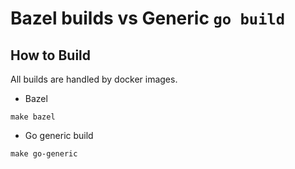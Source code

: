 # Bazel builds vs Generic `go build`

<!-- TBD --->

## How to Build

All builds are handled by docker images.

* Bazel
```
make bazel
```

* Go generic build
```
make go-generic
```